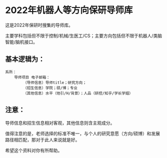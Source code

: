 # 2022年机器人等方向保研导师库
这是2022年保研时搜集的导师库。

主要学科包括但不限于控制/机械/生医工/CS；主要方向包括但不限于机器人/类脑智能/脑机接口。

## 基本逻辑为：
	
    系所：
        导师项目 电子邮箱：
            （导师信息）导师title；研究方向；
            （招生信息）学院；硕/博；专业
            （其他信息）水平（他引/H/背景）；人品（研控/知乎/学长学姐）

## 注意：
导师信息和招生信息相对客观，其他信息则含主观成分。

值得注意的是，老师选择的标准不唯一，与个人的研究意愿（方向/硕博）和发展路径相匹配，那对于此人来说就是好。

希望这个资料对你有所帮助。
